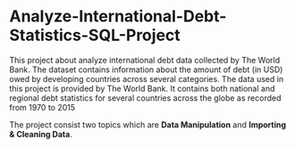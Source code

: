 # Analyze-International-Debt-Statistics-SQL-Project

This project about analyze international debt data collected by The World Bank. The dataset contains information about the amount of debt (in USD) owed by developing countries across several categories.
The data used in this project is provided by The World Bank. It contains both national and regional debt statistics for several countries across the globe as recorded from 1970 to 2015

The project consist two topics which are **Data Manipulation** and **Importing & Cleaning Data**.
